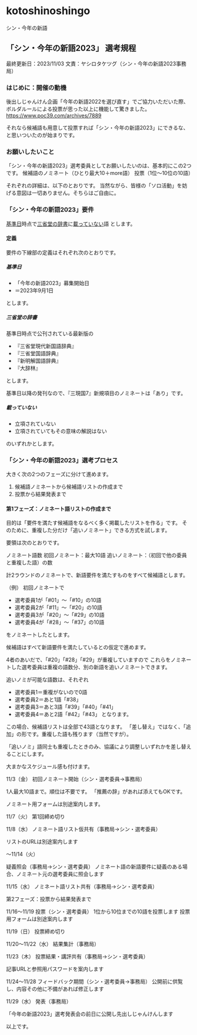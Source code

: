 # kotoshinoshingo
シン・今年の新語

## 「シン・今年の新語2023」 選考規程

最終更新日：2023/11/03
文責：ヤシロタケツグ（シン・今年の新語2023事務局）

### はじめに：開催の動機

後出しじゃんけん企画「今年の新語2022を選び直す」でご協力いただいた際、ボルダルールによる投票が思った以上に機能して驚きました。
https://www.poc39.com/archives/7889

それなら候補語も用意して投票すれば「シン・今年の新語2023」にできるな、と思いついたのが始まりです。

### お願いしたいこと

「シン・今年の新語2023」選考委員としてお願いしたいのは、基本的にこの2つです。
候補語のノミネート（ひとり最大10＋more語）
投票（1位～10位の10語）

それぞれの詳細は、以下のとおりです。
当然ながら、皆様の「ソロ活動」を妨げる意図は一切ありません。そちらはご自由に。

### 「シン・今年の新語2023」要件
<u>基準日</u>時点で<u>三省堂の辞書</u>に<u>載っていない</u>語
とします。

#### 定義
要件の下線部の定義はそれぞれ次のとおりです。
##### 基準日
* 「今年の新語2023」募集開始日
* ＝2023年9月1日

とします。

##### 三省堂の辞書

基準日時点で公刊されている最新版の
* 『三省堂現代新国語辞典』
* 『三省堂国語辞典』
* 『新明解国語辞典』
* 『大辞林』

とします。

基準日以降の発刊なので、『三現国7』新規項目のノミネートは「あり」です。
##### 載っていない

* 立項されていない
* 立項されていてもその意味の解説はない

のいずれかとします。

### 「シン・今年の新語2023」選考プロセス
大きく次の2つのフェーズに分けて進めます。
1. 候補語ノミネートから候補語リストの作成まで
2. 投票から結果発表まで
#### 第1フェーズ：ノミネート語リストの作成まで

目的は「要件を満たす候補語をなるべく多く掲載したリストを作る」です。
そのために、重複した分だけ「追いノミネート」できる方式を試します。

要領は次のとおりです。

ノミネート語数
初回ノミネート：最大10語
追いノミネート：（初回で他の委員と重複した語）の数

計2ラウンドのノミネートで、新語要件を満たすものをすべて候補語とします。

（例）
初回ノミネートで

* 選考委員1が「#01」～「#10」の10語
* 選考委員2が「#11」～「#20」の10語
* 選考委員3が「#20」～「#29」の10語
* 選考委員4が「#28」～「#37」の10語

をノミネートしたとします。

候補語はすべて新語要件を満たしているとの仮定で進めます。

4者のあいだで、「#20」「#28」「#29」が重複していますので
これらをノミネートした選考委員は重複の語数分、別の新語を追いノミネートできます。

追いノミが可能な語数は、それぞれ
* 選考委員1＝重複がないので0語
* 選考委員2＝あと1語「#38」
* 選考委員3＝あと3語「#39」「#40」「#41」
* 選考委員4＝あと2語「#42」「#43」
となります。

この場合、候補語リストは全部で43語となります。
「差し替え」ではなく、「追加」の形です。重複した語も残ります（当然ですが）。

「追いノミ」語同士も重複したときのみ、協議により調整しいずれかを差し替えることにします。

大まかなスケジュール感も付けます。

11/3（金）
初回ノミネート開始（シン・選考委員→事務局）

1人最大10語まで。順位は不要です。
「推薦の辞」があれば添えてもOKです。

ノミネート用フォームは別途案内します。

11/7（火）
第1回締め切り

11/8（水）
ノミネート語リスト仮共有（事務局→シン・選考委員）

リストのURLは別途案内します

～11/14（火）

疑義照会（事務局→シン・選考委員）
ノミネート語の新語要件に疑義のある場合、ノミネート元の選考委員に照会します

11/15（水）
ノミネート語リスト共有（事務局→シン・選考委員）

第2フェーズ：投票から結果発表まで

11/16～11/19
投票（シン・選考委員）
1位から10位までの10語を投票します
投票用フォームは別途案内します

11/19（日）
投票締め切り

11/20～11/22（水）
結果集計（事務局）

11/23（木）
投票結果・講評共有（事務局→シン・選考委員）

記事URLと参照用パスワードを案内します

11/24～11/28
 フィードバック期間（シン・選考委員→事務局）
公開前に供覧し、内容その他に不備があれば修正します

11/29（水）
 発表（事務局）

「今年の新語2023」選考発表会の前日に公開し先出しじゃんけんします

以上です。
